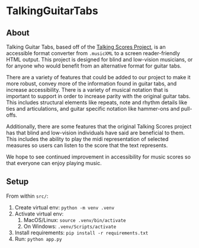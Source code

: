 # TalkingGuitarTabs

## About

Talking Guitar Tabs, based off of the [Talking Scores Project](https://www.marchantpeter.co.uk/talking-sheet-music.php), is an accessible format converter from `.musicXML` to a screen reader-friendly HTML output. This project is designed for blind and low-vision musicians, or for anyone who would benefit from an alternative format for guitar tabs.

There are a variety of features that could be added to our project to make it more robust, convey more of the information found in guitar tabs, and increase accessibility. There is a variety of musical notation that is important to support in order to increase parity with the original guitar tabs. This includes structural elements like repeats, note and rhythm details like ties and articulations, and guitar specific notation like hammer-ons and pull-offs.

Additionally, there are some features that the original Talking Scores project has that blind and low-vision individuals have said are beneficial to them. This includes the ability to play the midi representation of selected measures so users can listen to the score that the text represents.

We hope to see continued improvement in accessibility for music scores so that everyone can enjoy playing music.

## Setup

From within `src/`:

1. Create virtual env: `python -m venv .venv`
1. Activate virtual env:
    1. MacOS/Linux: `source .venv/bin/activate`
    1. On Windows: `.venv/Scripts/activate`
1. Install requirements: `pip install -r requirements.txt`
1. Run: `python app.py`